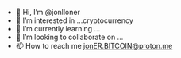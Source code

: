 - 👋 Hi, I’m @jonlloner
- 👀 I’m interested in ...cryptocurrency
- 🌱 I’m currently learning ...
- 💞️ I’m looking to collaborate on ...
- 📫 How to reach me jonER.BITCOIN@proton.me

<!---
jonlloner/jonlloner is a ✨ special ✨ repository because its `README.md` (this file) appears on your GitHub profile.
You can click the Preview link to take a look at your changes.
--->
